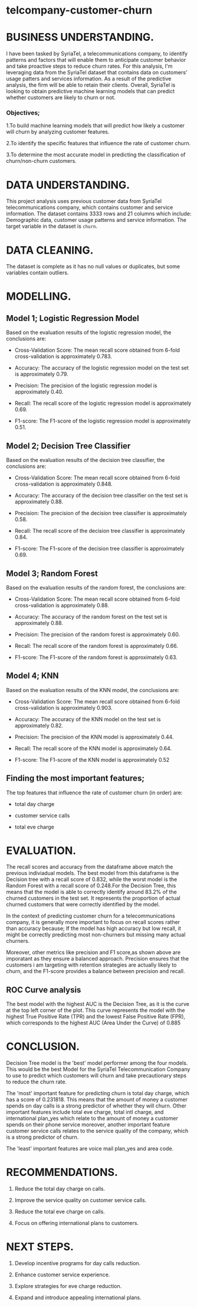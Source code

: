 # telcompany-customer-churn

# BUSINESS UNDERSTANDING.

I have been tasked by SyriaTel, a telecommunications company, to identify patterns and factors that will enable them to anticipate customer behavior and take proactive steps to reduce churn rates. For this analysis, I'm leveraging data from the SyriaTel dataset that contains data on customers' usage patters and services information. As a result of the predictive analysis, the firm will be able to retain their clients. Overall, SyriaTel is looking to obtain predictive machine learning models that can predict whether customers are likely to churn or not.

### Objectives;

1.To build machine learning models that will predict how likely a customer will churn by analyzing customer features.

2.To identify the specific features that influence the rate of customer churn.

3.To determine the most accurate model in predicting the classification of churn/non-churn customers.

# DATA UNDERSTANDING.

This project analysis uses previous customer data from SyriaTel telecommunications company, which contains customer and service information. The dataset contains 3333 rows and 21 columns which include: Demographic data, customer usage patterns and service information. The target variable in the dataset is `churn`.

# DATA CLEANING.

The dataset is complete as it has no null values or duplicates, but some variables contain outliers.

# MODELLING.

## Model 1; Logistic Regression Model

Based on the evaluation results of the logistic regression model, the conclusions are:

- Cross-Validation Score: The mean recall score obtained from 6-fold cross-validation is approximately 0.783.

- Accuracy: The accuracy of the logistic regression model on the test set is approximately 0.79. 

- Precision: The precision of the logistic regression model is approximately 0.40. 

- Recall: The recall score of the logistic regression model is approximately 0.69. 

- F1-score: The F1-score of the logistic regression model is approximately 0.51.

## Model 2; Decision Tree Classifier

Based on the evaluation results of the decision tree classifier, the conclusions are:

- Cross-Validation Score: The mean recall score obtained from 6-fold cross-validation is approximately 0.848. 

- Accuracy: The accuracy of the decision tree classifier on the test set is approximately 0.88.

- Precision: The precision of the decision tree classifier is approximately 0.58.

- Recall: The recall score of the decision tree classifier is approximately 0.84. 

- F1-score: The F1-score of the decision tree classifier is approximately 0.69.

## Model 3; Random Forest 

Based on the evaluation results of the random forest, the conclusions are:

- Cross-Validation Score: The mean recall score obtained from 6-fold cross-validation is approximately 0.88. 

- Accuracy: The accuracy of the random forest on the test set is approximately 0.88.

- Precision: The precision of the random forest is approximately 0.60.

- Recall: The recall score of the random forest is approximately 0.66. 

- F1-score: The F1-score of the random forest is approximately 0.63.

## Model 4; KNN

Based on the evaluation results of the KNN model, the conclusions are:

- Cross-Validation Score: The mean recall score obtained from 6-fold cross-validation is approximately 0.903. 

- Accuracy: The accuracy of the KNN model on the test set is approximately 0.82.

- Precision: The precision of the KNN model is approximately 0.44.

- Recall: The recall score of the KNN model is approximately 0.64. 

- F1-score: The F1-score of the KNN model is approximately 0.52

## Finding the most important features;

The top features that influence the rate of customer churn (in order) are:

- total day charge

- customer service calls

- total eve charge

# EVALUATION.

The recall scores and accuracy from the dataframe above match the previous indiviadual models. The best model from this dataframe is the Decision tree with a recall score of 0.832, while the worst model is the Random Forest with a recall score of 0.248.For the Decision Tree, this means that the model is able to correctly identify around 83.2% of the churned customers in the test set. It represents the proportion of actual churned customers that were correctly identified by the model.

In the context of predicting customer churn for a telecommunications company, it is generally more important to focus on recall scores rather than accuracy because; If the model has high accuracy but low recall, it might be correctly predicting most non-churners but missing many actual churners. 

Moreover, other metrics like precision and F1 score,as shown above are imporatant as they ensure a balanced approach. Precision ensures that the customers i am targeting with retention strategies are actually likely to churn, and the F1-score provides a balance between precision and recall.

## ROC Curve analysis

The best model with the highest AUC is the Decision Tree, as it is the curve at the top left corner of the plot. This curve represents the model with the highest True Positive Rate (TPR) and the lowest False Positive Rate (FPR), which corresponds to the highest AUC (Area Under the Curve) of 0.885

# CONCLUSION.

Decision Tree model is the 'best' model performer among the four models. This would be the best Model for the SyriaTel Telecommunication Company to use to predict which customers will churn and take precautionary steps to reduce the churn rate.

The 'most' important feature for predicting churn is total day charge, which has a score of 0.231818. This means that the amount of money a customer spends on day calls is a strong predictor of whether they will churn. Other important features include total eve charge, total intl charge, and international plan_yes which relate to the amount of money a customer spends on their phone service moreover, another important feature customer service calls relates to the service quality of the company, which is a strong predictor of churn.

The 'least' important features are voice mail plan_yes and area code.

# RECOMMENDATIONS.

1. Reduce the total day charge on calls.

2. Improve the service quality on customer service calls.

3. Reduce the total eve charge on calls.

4. Focus on offering international plans to customers.

# NEXT STEPS.

1. Develop incentive programs for day calls reduction.

2. Enhance customer service experience.

3. Explore strategies for eve charge reduction.

4. Expand and introduce appealing international plans.